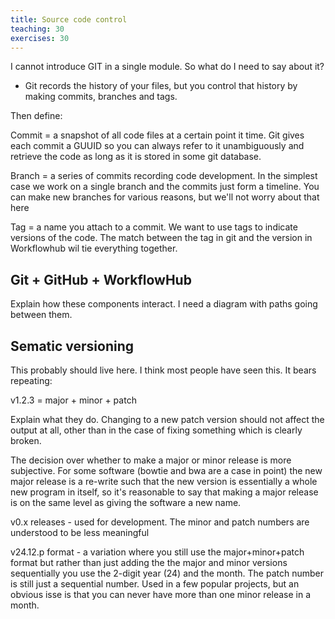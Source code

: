 ```yaml
---
title: Source code control
teaching: 30
exercises: 30
---
```


I cannot introduce GIT in a single module. So what do I need to say about it?

- Git records the history of your files, but you control that history by making commits, branches
  and tags.

Then define:

Commit = a snapshot of all code files at a certain point it time. Git gives each commit a GUUID so
you can always refer to it unambiguously and retrieve the code as long as it is stored in some
git database.

Branch = a series of commits recording code development. In the simplest case we work on a single
branch and the commits just form a timeline. You can make new branches for various reasons, but
we'll not worry about that here

Tag = a name you attach to a commit. We want to use tags to indicate versions of the code. The
match between the tag in git and the version in Workflowhub wil tie everything together.

## Git + GitHub + WorkflowHub

Explain how these components interact. I need a diagram with paths going between them.

## Sematic versioning

This probably should live here. I think most people have seen this. It bears repeating:

v1.2.3 = major + minor + patch

Explain what they do. Changing to a new patch version should not affect the output at all, other
than in the case of fixing something which is clearly broken.

The decision over whether to make a major or minor release is more subjective. For some software
(bowtie and bwa are a case in point) the new major release is a re-write such that the new version
is essentially a whole new program in itself, so it's reasonable to say that making a major release
is on the same level as giving the software a new name.

v0.x releases - used for development. The minor and patch numbers are understood to be less
meaningful

v24.12.p format - a variation where you still use the major+minor+patch format but rather than just
adding the the major and minor versions sequentially you use the 2-digit year (24) and the month.
The patch number is still just a sequential number. Used in a few popular projects, but an obvious
isse is that you can never have more than one minor release in a month.


